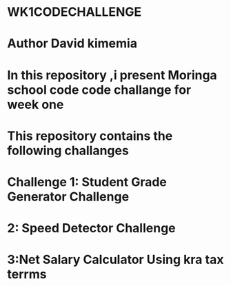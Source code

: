 # WK1CODECHALLENGE
# Author David kimemia
# In this repository ,i present Moringa school  code code challange for week one 

# This repository contains the following challanges 
# Challenge 1: Student Grade Generator Challenge 
# 2: Speed Detector Challenge
# 3:Net Salary Calculator Using kra tax terrms
